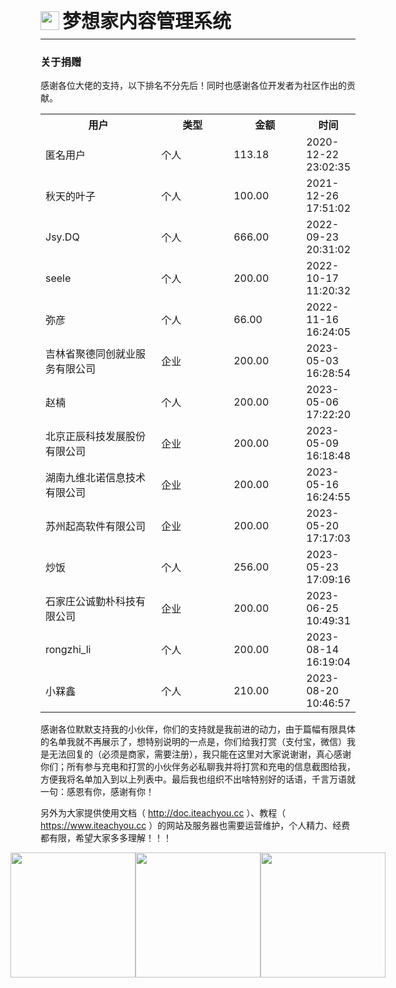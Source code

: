 <div style="display: flex;">
	<img src="https://oss.iteachyou.cc/logo.png" height="30" />
	<div style="margin-left: 5px; font-size: 30px; line-height: 30px; font-weight: bold;">梦想家内容管理系统</div>
</div>

----------
### 关于捐赠
感谢各位大佬的支持，以下排名不分先后！同时也感谢各位开发者为社区作出的贡献。

<table style="width: 100%; border-collapse: collapse;">
	<tr>
		<th width="50%">用户</th>
        <th style="min-width: 100px;">类型</th>
		<th style="min-width: 100px;">金额</th>
		<th width="200">时间</th>
	</tr>
    <tr>
		<td>匿名用户</td>
        <td>个人</td>
		<td>113.18</td>
		<td>2020-12-22 23:02:35</td>
	</tr>
	<tr>
		<td>秋天的叶子</td>
        <td>个人</td>
		<td>100.00</td>
		<td>2021-12-26 17:51:02</td>
	</tr>
    <tr>
		<td>Jsy.DQ</td>
        <td>个人</td>
		<td>666.00</td>
		<td>2022-09-23 20:31:02</td>
	</tr>
    <tr>
		<td>seele</td>
        <td>个人</td>
		<td>200.00</td>
		<td>2022-10-17 11:20:32</td>
	</tr>
    <tr>
		<td>弥彦</td>
        <td>个人</td>
		<td>66.00</td>
		<td>2022-11-16 16:24:05</td>
	</tr>
    <tr>
		<td>吉林省聚德同创就业服务有限公司</td>
		<td>企业</td>
		<td>200.00</td>
		<td>2023-05-03 16:28:54</td>
	</tr>
    <tr>
		<td>赵楠</td>
		<td>个人</td>
		<td>200.00</td>
		<td>2023-05-06 17:22:20</td>
	</tr>
    <tr>
		<td>北京正辰科技发展股份有限公司</td>
		<td>企业</td>
		<td>200.00</td>
		<td>2023-05-09 16:18:48</td>
	</tr>
    <tr>
		<td>湖南九维北诺信息技术有限公司</td>
		<td>企业</td>
		<td>200.00</td>
		<td>2023-05-16 16:24:55</td>
	</tr>
    <tr>
		<td>苏州起高软件有限公司</td>
		<td>企业</td>
		<td>200.00</td>
		<td>2023-05-20 17:17:03</td>
	</tr>
    <tr>
		<td>炒饭</td>
		<td>个人</td>
		<td>256.00</td>
		<td>2023-05-23 17:09:16</td>
	</tr>
    <tr>
		<td>石家庄公诚勤朴科技有限公司</td>
		<td>企业</td>
		<td>200.00</td>
		<td>2023-06-25 10:49:31</td>
	</tr>
    <tr>
		<td>rongzhi_li</td>
		<td>个人</td>
		<td>200.00</td>
		<td>2023-08-14 16:19:04</td>
	</tr>
    <tr>
		<td>小槑鑫</td>
		<td>个人</td>
		<td>210.00</td>
		<td>2023-08-20 10:46:57</td>
	</tr>
</table>

感谢各位默默支持我的小伙伴，你们的支持就是我前进的动力，由于篇幅有限具体的名单我就不再展示了，想特别说明的一点是，你们给我打赏（支付宝，微信）我是无法回复的（必须是商家，需要注册），我只能在这里对大家说谢谢，真心感谢你们；所有参与充电和打赏的小伙伴务必私聊我并将打赏和充电的信息截图给我，方便我将名单加入到以上列表中。最后我也组织不出啥特别好的话语，千言万语就一句：感恩有你，感谢有你！

另外为大家提供使用文档（ http://doc.iteachyou.cc ）、教程（ https://www.iteachyou.cc ）的网站及服务器也需要运营维护，个人精力、经费都有限，希望大家多多理解！！！<center>
<div style="display: flex; justify-content: center;">
    <img src="http://oss.iteachyou.cc/20201201174329.png" width="200" />
    <img src="http://oss.iteachyou.cc/20201201174339.jpg" width="200" />
    <img src="https://oss.iteachyou.cc/20230327163517.jpg" width="200" />
</div>
